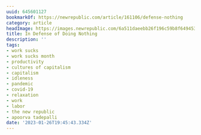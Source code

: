 ```yaml
---
uuid: 645601127
bookmarkOf: https://newrepublic.com/article/161106/defense-nothing
category: article
headImage: https://images.newrepublic.com/6a511daeebb26f196c59b8f649453b1352d55798.png?w=1200&h=630&crop=faces&fit=crop&fm=jpg
title: In Defense of Doing Nothing
description: ''
tags:
- work sucks
- work sucks month
- productivity
- cultures of capitalism
- capitalism
- idleness
- pandemic
- covid-19
- relaxation
- work
- labor
- the new republic
- apoorva tadepalli
date: '2023-01-26T19:45:43.334Z'
---
```



